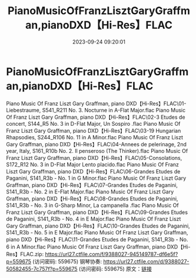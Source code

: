 ﻿---
title: PianoMusicOfFranzLisztGaryGraffman,pianoDXD【Hi-Res】FLAC
date: 2023-09-24 09:20:01
categories: 古典音乐、新世纪、纯音雅乐
tags: 纯音雅乐
---
# PianoMusicOfFranzLisztGaryGraffman,pianoDXD【Hi-Res】FLAC

Piano Music Of Franz Liszt Gary Graffman,
piano DXD【Hi-Res】FLAC\01-Liebestraume, S541_R211 No. 3. Nocturne in
A-Flat Major.flac
Piano Music Of Franz Liszt Gary Graffman, piano
DXD【Hi-Res】FLAC\02-3 Etudes de concert, S144_R5 No. 3 in D-Flat
Major, Un Sospiro .flac
Piano Music Of Franz Liszt Gary Graffman, piano
DXD【Hi-Res】FLAC\03-19 Hungarian Rhapsodies, S244_R106 No. 11 in A
Minor.flac
Piano Music Of Franz Liszt Gary Graffman, piano
DXD【Hi-Res】FLAC\04-Annees de pelerinage, 2nd year, Italy, S161_R10b
No. 2. Il penseroso (The Thinker).flac
Piano Music Of Franz Liszt Gary Graffman, piano
DXD【Hi-Res】FLAC\05-Consolations, S172_R12 No. 3 in D-Flat Major
Lento placido.flac
Piano Music Of Franz Liszt Gary Graffman, piano
DXD【Hi-Res】FLAC\06-Grandes Etudes de Paganini, S141_R3b - No. 1 in
G Minor.flac
Piano Music Of Franz Liszt Gary Graffman, piano
DXD【Hi-Res】FLAC\07-Grandes Etudes de Paganini, S141_R3b - No. 2 in
E-Flat Major.flac
Piano Music Of Franz Liszt Gary Graffman, piano
DXD【Hi-Res】FLAC\08-Grandes Etudes de Paganini, S141_R3b - No. 3 in
G-Sharp Minor, La campanella .flac
Piano Music Of Franz Liszt Gary Graffman, piano
DXD【Hi-Res】FLAC\09-Grandes Etudes de Paganini, S141_R3b - No. 4 in
E Major.flac
Piano Music Of Franz Liszt Gary Graffman, piano
DXD【Hi-Res】FLAC\10-Grandes Etudes de Paganini, S141_R3b - No. 5 in
E Major.flac
Piano Music Of Franz Liszt Gary Graffman, piano
DXD【Hi-Res】FLAC\11-Grandes Etudes de Paganini, S141_R3b - No. 6 in
A Minor.flac
Piano Music Of Franz Liszt Gary Graffman, piano
DXD【Hi-Res】FLAC.zip: https://url27.ctfile.com/f/9388027-945149787-df6e5f?p=559675
(访问密码: 559675)
钢琴协奏: https://url27.ctfile.com/d/9388027-50582455-7c757f?p=559675
(访问密码: 559675)
原文：[链接](https://blog.sina.com.cn/s/blog_1647c7e76010313ip.html)